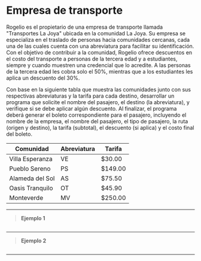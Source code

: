 ﻿# Empresa de transporte

Rogelio es el propietario de una empresa de transporte llamada "Transportes La Joya" ubicada en la comunidad La Joya. Su empresa se especializa en el 
traslado de personas hacia comunidades cercanas, cada una de las cuales cuenta con una abreviatura para facilitar su identificación. 
Con el objetivo de contribuir a la comunidad, Rogelio ofrece descuentos en el costo del transporte a personas de la tercera edad 
y a estudiantes, siempre y cuando muestren una credencial que lo acredite. A las personas de la tercera edad les cobra solo el 50%, 
mientras que a los estudiantes les aplica un descuento del 30%.

Con base en la siguiente tabla que muestra las comunidades junto con sus respectivas abreviaturas y la tarifa para cada destino, 
desarrollar un programa que solicite el nombre del pasajero, el destino (la abreviatura), y verifique si se debe aplicar algún descuento. Al finalizar, el programa 
deberá generar el boleto correspondiente para el pasajero, incluyendo el nombre de la empresa, el nombre del pasajero, el tipo de pasajero, 
la ruta (origen y destino), la tarifa (subtotal), el descuento (si aplica) y el costo final del boleto.

| Comunidad         | Abreviatura | Tarifa  |
|-------------------|-------------|---------|
| Villa Esperanza   | VE          | $30.00  |
| Pueblo Sereno     | PS          | $149.00 |
| Alameda del Sol   | AS          | $75.50  |
| Oasis Tranquilo   | OT          | $45.90  |
| Monteverde        | MV          | $250.00 |

---

> **Ejemplo 1**

```

```

---

> **Ejemplo 2**

```

```

---
